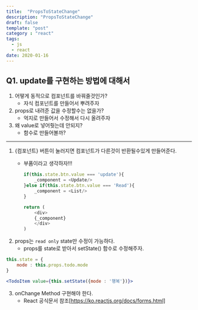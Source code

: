 ```yaml
---
title:  "PropsToStateChange"
description: "PropsToStateChange"
draft: false
template: "post"
category : "react"
tags:
  - js
  - react
date: 2020-01-16
---
```

## Q1. update를 구현하는 방법에 대해서
1. 어떻게 동적으로 컴포넌트를 바꿔줄것인가?
    - 자식 컴포넌트를 만들어서 뿌려주자
2. props로 내려준 값을 수정할수는 없을가?
    - 억지로 만들어서 수정해서 다시 올려주자
3. 왜 value로 넣어줫는데 안되지?
    - 함수로 만들어볼까?
---

1. {컴포넌트} 버튼이 눌러지면 컴포넌트가 다른것이 반환될수있게 만들어준다.
    - 부품이라고 생각하자!!!

        ```js
        if(this.state.btn.value === 'update'){
            _component = <Update/>
        }else if(this.state.btn.value === 'Read'){
            _component = <List/>
        }

        return (
            <div>
            {_component}
            </div>
        )
        ```
2. props는 `read only` state만 수정이 가능하다.
    - props를 state로 받아서 setState() 함수로 수정해주자.

```jsx
this.state = {
    mode : this.props.todo.mode
}

<TodoItem value={this.setState({mode : '행복'})}>
```

3. onChange Method 구현해야 한다.
    - React 공식문서 참조[https://ko.reactjs.org/docs/forms.html]
